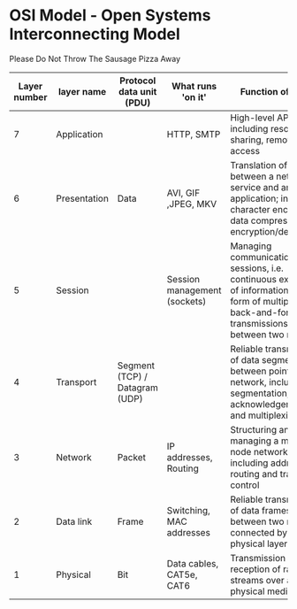 # OSI Model - Open Systems Interconnecting Model

Please Do Not Throw The Sausage Pizza Away


| Layer number | layer name      | Protocol data unit (PDU)       | What runs 'on it'            | Function of layer                                                                                                                               |
| ----------- |---------------- | ------------------------------ | ---------------------------- | ------------------------------------------------------------------------------------------------------------------------------------------------|
| 7           | Application     |                                | HTTP, SMTP                   | High-level APIs, including resource sharing, remote file access                                                                                 |
| 6           | Presentation    | Data                           | AVI, GIF ,JPEG, MKV          | Translation of data between a networking service and an application; including character encoding, data compression and encryption/decryption   |
| 5           | Session         |                                | Session management (sockets) | Managing communication sessions, i.e. continuous exchange of information in the form of multiple back-and-forth transmissions between two nodes |
| 4           | Transport	    | Segment (TCP) / Datagram (UDP) |                              | Reliable transmission of data segments between points on a network, including segmentation, acknowledgement and multiplexing                    |
| 3           | Network	        | Packet                         | IP addresses, Routing        | Structuring and managing a multi-node network, including addressing, routing and traffic control                                                |
| 2           | Data link	    | Frame                          | Switching, MAC addresses     | Reliable transmission of data frames between two nodes connected by a physical layer                                                            |
| 1           | Physical	    | Bit                            | Data cables, CAT5e, CAT6     | Transmission and reception of raw bit streams over a physical medium                                                                            |
